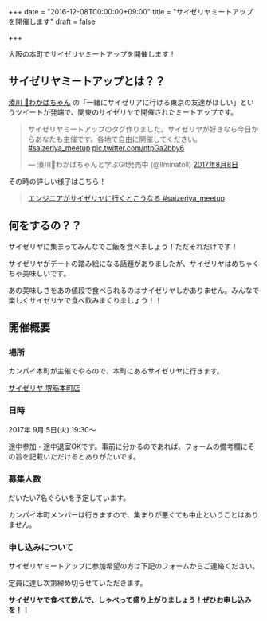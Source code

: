 +++
date = "2016-12-08T00:00:00+09:00"
title = "サイゼリヤミートアップを開催します"
draft = false

+++

大阪の本町でサイゼリヤミートアップを開催します！

<!--more-->

## サイゼリヤミートアップとは？？

[湊川 📖わかばちゃん](https://twitter.com/llminatoll) の「一緒にサイゼリアに行ける東京の友達がほしい」というツイートが発端で、関東のサイゼリヤで開催されたミートアップです。

<blockquote class="twitter-tweet" data-lang="ja"><p lang="ja" dir="ltr">サイゼリヤミートアップのタグ作りました。サイゼリヤが好きなら今日からあなたも主催です。各地で自由に開催してください。<a href="https://twitter.com/hashtag/saizeriya_meetup?src=hash">#saizeriya_meetup</a> <a href="https://t.co/ntpGa2bby6">pic.twitter.com/ntpGa2bby6</a></p>&mdash; 湊川📖わかばちゃんと学ぶGit発売中 (@llminatoll) <a href="https://twitter.com/llminatoll/status/894823333589536769">2017年8月8日</a></blockquote>
<script async src="//platform.twitter.com/widgets.js" charset="utf-8"></script>

その時の詳しい様子はこちら！

> [エンジニアがサイゼリヤに行くとこうなる #saizeriya_meetup](https://togetter.com/li/1138341)

## 何をするの？？

サイゼリヤに集まってみんなでご飯を食べましょう！ただそれだけです！

サイゼリヤがデートの踏み絵になる話題がありましたが、サイゼリヤはめちゃくちゃ美味しいです。

あの美味しさをあの値段で食べられるのはサイゼリヤしかありません。みんなで楽しくサイゼリヤで食べ飲みまくりましょう！！

## 開催概要

### 場所

カンパイ本町が主催でやるので、本町にあるサイゼリヤに行きます。

[サイゼリヤ 堺筋本町店](https://r.gnavi.co.jp/ka63648/)

### 日時

2017年 9月 5日(火) 19:30〜

途中参加・途中退室OKです。事前に分かるのであれば、フォームの備考欄にその旨を記載いただけるとありがたいです。

### 募集人数

だいたい7名ぐらいを予定しています。

カンパイ本町メンバーは行きますので、集まりが悪くても中止ということはありません。

### 申し込みについて

サイゼリヤミートアップに参加希望の方は下記のフォームからご連絡ください。

定員に達し次第締め切らせていただきます。

**サイゼリヤで食べて飲んで、しゃべって盛り上がりましょう！ぜひお申し込みを！！**

<script type="text/javascript" src="//knp-honmachi.mautic.net/form/generate.js?id=1"></script>
